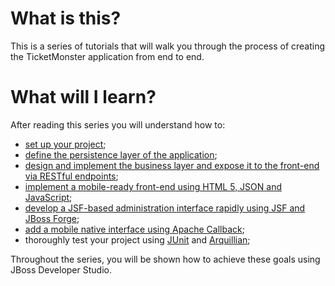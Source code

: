# What is this?

This is a series of tutorials that will walk you through the process of creating the TicketMonster application from end to end.

# What will I learn?

After reading this series you will understand how to:

* [set up your project](ticket-monster-tutorial/blob/master/Introduction.asciidoc);
* [define the persistence layer of the application](ticket-monster-tutorial/blob/master/DataPersistence.asciidoc);
* [design and implement the business layer and expose it to the front-end via RESTful endpoints](ticket-monster-tutorial/blob/master/BusinessLogic.textile);
* [implement a mobile-ready front-end using HTML 5, JSON and JavaScript](ticket-monster-tutorial/blob/master/UserFrontEnd.asciidoc);
* [develop a JSF-based administration interface rapidly using JSF and JBoss Forge](ticket-monster-tutorial/blob/master/AdminJSF.asciidoc);
* [add a mobile native interface using Apache Callback](ticket-monster-tutorial/blob/master/HybridUI.textile);
* thoroughly test your project using [JUnit](ticket-monster-tutorial/blob/master/DataPersistence.asciidoc) and [Arquillian](ticket-monster-tutorial/blob/master/BusinessLogic.textile);

Throughout the series, you will be shown how to achieve these goals using JBoss Developer Studio.
